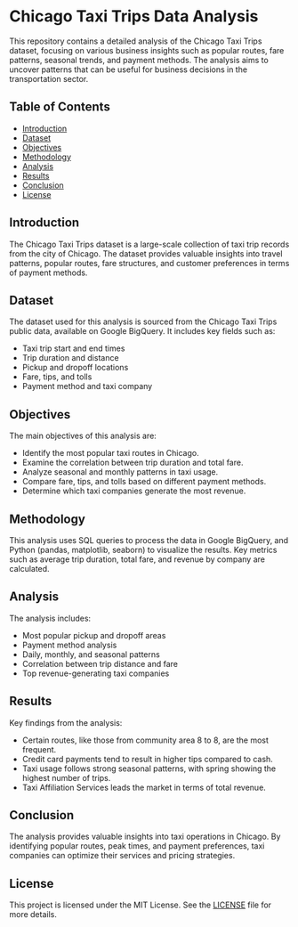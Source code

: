 # Chicago Taxi Trips Data Analysis
This repository contains a detailed analysis of the Chicago Taxi Trips dataset, focusing on various business insights such as popular routes, fare patterns, seasonal trends, and payment methods. The analysis aims to uncover patterns that can be useful for business decisions in the transportation sector.

## Table of Contents
* [Introduction](https://github.com/Saemfany/Portfolio_ChicagoTaxiTrips/blob/main/README.md#introduction)
* [Dataset](https://github.com/Saemfany/Portfolio_ChicagoTaxiTrips/blob/main/README.md#dataset)
* [Objectives](https://github.com/Saemfany/Portfolio_ChicagoTaxiTrips/blob/main/README.md#objectives)
* [Methodology](https://github.com/Saemfany/Portfolio_ChicagoTaxiTrips/blob/main/README.md#methodology)
* [Analysis](https://github.com/Saemfany/Portfolio_ChicagoTaxiTrips/blob/main/README.md#analysis)
* [Results](https://github.com/Saemfany/Portfolio_ChicagoTaxiTrips/blob/main/README.md#results)
* [Conclusion](https://github.com/Saemfany/Portfolio_ChicagoTaxiTrips/blob/main/README.md#conclusion)
* [License](https://github.com/Saemfany/Portfolio_ChicagoTaxiTrips/blob/main/README.md#license)

## Introduction
The Chicago Taxi Trips dataset is a large-scale collection of taxi trip records from the city of Chicago. The dataset provides valuable insights into travel patterns, popular routes, fare structures, and customer preferences in terms of payment methods.

## Dataset
The dataset used for this analysis is sourced from the Chicago Taxi Trips public data, available on Google BigQuery. It includes key fields such as:
* Taxi trip start and end times
* Trip duration and distance
* Pickup and dropoff locations
* Fare, tips, and tolls
* Payment method and taxi company

## Objectives
The main objectives of this analysis are:
* Identify the most popular taxi routes in Chicago.
* Examine the correlation between trip duration and total fare.
* Analyze seasonal and monthly patterns in taxi usage.
* Compare fare, tips, and tolls based on different payment methods.
* Determine which taxi companies generate the most revenue.

## Methodology
This analysis uses SQL queries to process the data in Google BigQuery, and Python (pandas, matplotlib, seaborn) to visualize the results. Key metrics such as average trip duration, total fare, and revenue by company are calculated.

## Analysis
The analysis includes:
* Most popular pickup and dropoff areas
* Payment method analysis
* Daily, monthly, and seasonal patterns
* Correlation between trip distance and fare
* Top revenue-generating taxi companies

## Results
Key findings from the analysis:
* Certain routes, like those from community area 8 to 8, are the most frequent.
* Credit card payments tend to result in higher tips compared to cash.
* Taxi usage follows strong seasonal patterns, with spring showing the highest number of trips.
* Taxi Affiliation Services leads the market in terms of total revenue.

## Conclusion
The analysis provides valuable insights into taxi operations in Chicago. By identifying popular routes, peak times, and payment preferences, taxi companies can optimize their services and pricing strategies.

## License
This project is licensed under the MIT License. See the [LICENSE](https://github.com/Saemfany/Portfolio_ChicagoTaxiTrips/blob/5cb64e172d58f0347e493a9d1b76ce645e52c695/LICENSE) file for more details.
